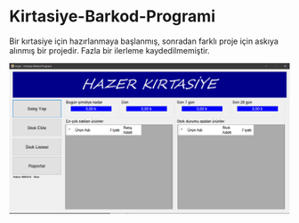# Kirtasiye-Barkod-Programi
 Bir kırtasiye için hazırlanmaya başlanmış, sonradan farklı proje için askıya alınmış bir projedir. Fazla bir ilerleme kaydedilmemiştir.


![](Uygulama%20Resimleri/kirtasiye_barkod_hakan_akkaya.png)
